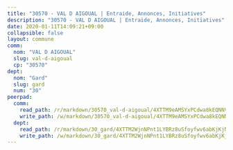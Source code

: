 ```yaml
---
title: "30570 - VAL D AIGOUAL | Entraide, Annonces, Initiatives"
description: "30570 - VAL D AIGOUAL | Entraide, Annonces, Initiatives"
date: 2020-01-11T14:09:21+09:00
collapsible: false
layout: commune
comm:
  nom: "VAL D AIGOUAL"
  slug: val-d-aigoual
  cp: "30570"
dept:
  nom: "Gard"
  slug: gard
  num: "30"
peerpad:
  comm:
    read_path: /r/markdown/30570_val-d-aigoual/4XTTM9eAMSYxPCdwa8kEQNNVXSyA1yfewKeQ6e9LrAu7mPwFT
    write_path: /w/markdown/30570_val-d-aigoual/4XTTM9eAMSYxPCdwa8kEQNNVXSyA1yfewKeQ6e9LrAu7mPwFT-K3TgTsGNY8nQHXiecXWnB2y9ztZtmoaj89zJJHtKzxdfA9NCEefF1JJmmWN9Ze6aTVRL54mBHeKjqny3xGM1iACZdS4VcT9uN5BphAKjU8YGHzT31bkdCnBVfHNcyNweF2xG6kJH
  dept:
    read_path: /r/markdown/30_gard/4XTTM2WjnNPnt1LYBRz8uSfoyfwv6abKjKjNdBGxuvymmgvkj
    write_path: /w/markdown/30_gard/4XTTM2WjnNPnt1LYBRz8uSfoyfwv6abKjKjNdBGxuvymmgvkj-K3TgUpCvFefN2LRJ7huXqVovWWqmjJgEMWkVs9s4fhfrGjyZZK9z4gxyddycCKs6S9BWFUcJqqZYCKuxj79SWNiGiob7Xchr25rMmkVQhAFrAwBxAqY3T99GTsQfKxLrXrnx3pGK
---
```



